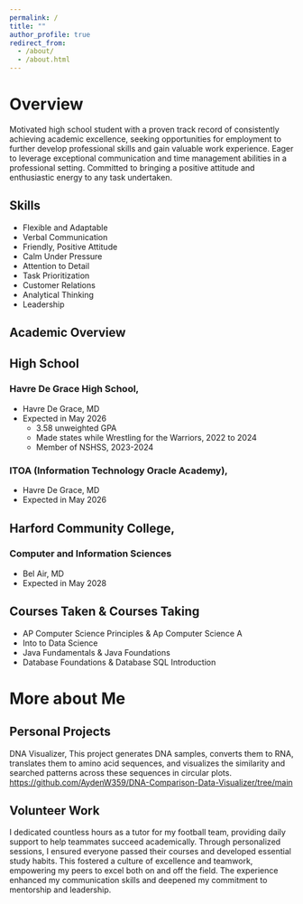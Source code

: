 ```yaml
---
permalink: /
title: ""
author_profile: true
redirect_from: 
  - /about/
  - /about.html
---
```


# Overview
Motivated high school student with a proven track record of 
consistently achieving academic excellence, seeking 
opportunities for employment to further develop 
professional skills and gain valuable work experience. Eager 
to leverage exceptional communication and time 
management abilities in a professional setting. Committed 
to bringing a positive attitude and enthusiastic energy to 
any task undertaken.

## Skills
- Flexible and Adaptable  
- Verbal Communication
- Friendly, Positive Attitude
- Calm Under Pressure
- Attention to Detail
- Task Prioritization
- Customer Relations
- Analytical Thinking
- Leadership

## Academic Overview
## High School
### Havre De Grace High School, 
- Havre De Grace, MD
- Expected in May 2026
  - 3.58 unweighted GPA
  - Made states while Wrestling for the Warriors, 2022 to 2024
  - Member of NSHSS, 2023-2024

### ITOA (Information Technology Oracle Academy), 
- Havre De Grace, MD
- Expected in May 2026

## Harford Community College, 
### Computer and Information Sciences
- Bel Air, MD
- Expected in May 2028

## Courses Taken & Courses Taking
- AP Computer Science Principles & Ap Computer Science A
- Into to Data Science 
- Java Fundamentals & Java Foundations
- Database Foundations & Database SQL Introduction

# More about Me
## Personal Projects
DNA Visualizer, This project generates DNA samples, converts them to RNA, translates them to amino acid sequences, and visualizes the similarity and searched patterns across these sequences in circular plots.
https://github.com/AydenW359/DNA-Comparison-Data-Visualizer/tree/main
## Volunteer Work
I dedicated countless hours as a tutor for my football team, 
providing daily support to help teammates succeed 
academically. Through personalized sessions, I ensured 
everyone passed their courses and developed essential 
study habits. This fostered a culture of excellence and 
teamwork, empowering my peers to excel both on and off 
the field. The experience enhanced my communication skills 
and deepened my commitment to mentorship and 
leadership.
